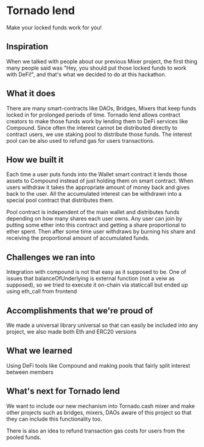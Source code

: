 # Tornado lend

Make your locked funds work for you!

## Inspiration

When we talked with people about our previous Mixer project, the first thing many people said was "Hey, you should put those locked funds to work with DeFi!", and that's what we decided to do at this hackathon.

## What it does

There are many smart-contracts like DAOs, Bridges, Mixers that keep funds locked in for prolonged periods of time. Tornado lend allows contract creators to make those funds work by lending them to DeFi services like Compound. Since often the interest cannot be distributed directly to contract users, we use staking pool to distribute those funds. The interest pool can be also used to refund gas for users transactions. 

## How we built it

Each time a user puts funds into the Wallet smart contract it lends those assets to Compound instead of just holding them on smart contract. When users withdraw it takes the appropriate amount of money back and gives back to the user. All the accumulated interest can be withdrawn into a special pool contract that distributes them.

Pool contract is independent of the main wallet and distributes funds depending on how many shares each user owns. Any user can join by putting some ether into this contract and getting a share proportional to ether spent. Then after some time user withdraws by burning his share and receiving the proportional amount of accumulated funds.

## Challenges we ran into

Integration with compound is not that easy as it supposed to be. One of issues that balanceOfUnderlying is external function (not a veiw as supposed), so we tried to execute it on-chain via staticcall but ended up using eth_call from frontend

## Accomplishments that we're proud of

We made a universal library universal so that can easily be included into any project, we also made both Eth and ERC20 versions

## What we learned

Using DeFi tools like Compound and making pools that fairly split interest between members

## What's next for Tornado lend

We want to include our new mechanism into Tornado.cash mixer and make other projects such as bridges, mixers, DAOs aware of this project so that they can include this functionality too.

There is also an idea to refund transaction gas costs for users from the pooled funds.
